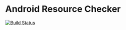 # Android Resource Checker
[![Build Status](https://travis-ci.com/aagarwal1012/android-resource-checker.svg?branch=master)](https://travis-ci.com/aagarwal1012/android-resource-checker)
